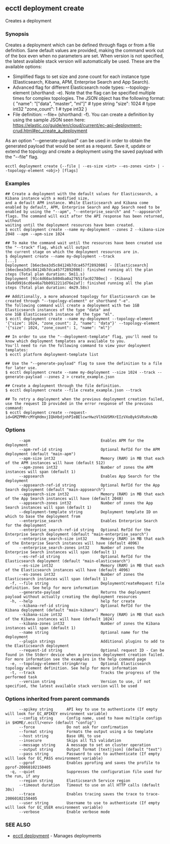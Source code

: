 ## ecctl deployment create

Creates a deployment

### Synopsis

Creates a deployment which can be defined through flags or from a file definition.
Sane default values are provided, making the command work out of the box even when no parameters are set. 
When version is not specified, the latest available stack version will automatically be used. 
These are the available options:

  * Simplified flags to set size and zone count for each instance type (Elasticsearch, Kibana, APM, Enterprise Search and App Search). 
  * Advanced flag for different Elasticsearch node types: --topology-element <json obj> (shorthand: -e).
    Note that the flag can be specified multiple times for complex topologies.
    The JSON object has the following format:
    {
      "name": "["data", "master", "ml"]" # type string
      "size": 1024 # type int32
      "zone_count": 1 # type int32
    }
  * File definition: --file=<file path> (shorthand: -f). You can create a definition by using the sample JSON seen here:
    https://elastic.co/guide/en/cloud/current/ec-api-deployment-crud.html#ec_create_a_deployment

As an option "--generate-payload" can be used in order to obtain the generated payload that would be sent as a request. 
Save it, update or extend the topology and create a deployment using the saved payload with the "--file" flag.

```
ecctl deployment create {--file | --es-size <int> --es-zones <int> | --topology-element <obj>} [flags]
```

### Examples

```
## Create a deployment with the default values for Elasticsearch, a Kibana instance with a modified size, 
and a default APM instance. While Elasticsearch and Kibana come enabled by default, APM, Enterprise Search and App Search need to be 
enabled by using the "--apm", "--enterprise_search" and "--appsearch" flags. The command will exit after the API response has been returned, without 
waiting until the deployment resources have been created. 
$ ecctl deployment create --name my-deployment --zones 2 --kibana-size 2048 --apm --apm-size 1024

## To make the command wait until the resources have been created use the "--track" flag, which will output 
the current stage on which the deployment resources are in.
$ deployment create --name my-deployment --track
[...]
Deployment [b6ecbea3d5c84124b7dca457f2892086] - [Elasticsearch][b6ecbea3d5c84124b7dca457f2892086]: finished running all the plan steps (Total plan duration: 5m11.s)
Deployment [91c4d60acb804ba0a27651fac02780ec] - [Kibana][8a9d9916cd6e46a7bb0912211d76e2af]: finished running all the plan steps (Total plan duration: 4m29.58s)

## Additionally, a more advanced topology for Elasticsearch can be created through "--topology-element" or shorthand "-e".
The following command will create a deployment with two 1GB Elasticsearch instances of the type "data" and 
one 1GB Elasticsearch instance of the type "ml".
$ ecctl deployment create --name my-deployment --topology-element '{"size": 1024, "zone_count": 2, "name": "data"}' --topology-element '{"size": 1024, "zone_count": 1, "name": "ml"}'

## In order to use the "--deployment-template" flag, you'll need to know which deployment templates ara available to you.
You'll need to run the following command to view your deployment templates:
$ ecctl platform deployment-template list

## Use the "--generate-payload" flag to save the definition to a file for later use.
$ ecctl deployment create --name my-deployment --size 1024 --track --generate-payload --zones 2 > create_example.json

## Create a deployment through the file definition.
$ ecctl deployment create --file create_example.json --track

## To retry a deployment when the previous deployment creation failed, use the request ID provided in the error response of the previous command:
$ ecctl deployment create --request-id=GMZPMRrcMYqHdmxjIQkHbdjnhPIeBElcwrHwzVlhGUSMXrEIzVXoBykSVRsKncNb
```

### Options

```
      --apm                               Enables APM for the deployment
      --apm-ref-id string                 Optional RefId for the APM deployment (default "main-apm")
      --apm-size int32                    Memory (RAM) in MB that each of the APM instances will have (default 512)
      --apm-zones int32                   Number of zones the APM instances will span (default 1)
      --appsearch                         Enables App Search for the deployment
      --appsearch-ref-id string           Optional RefId for the App Search deployment (default "main-appsearch")
      --appsearch-size int32              Memory (RAM) in MB that each of the App Search instances will have (default 2048)
      --appsearch-zones int32             Number of zones the App Search instances will span (default 1)
      --deployment-template string        Deployment template ID on which to base the deployment from
      --enterprise_search                 Enables Enterprise Search for the deployment
      --enterprise_search-ref-id string   Optional RefId for the Enterprise Search deployment (default "main-enterprise_search")
      --enterprise_search-size int32      Memory (RAM) in MB that each of the Enterprise Search instances will have (default 4096)
      --enterprise_search-zones int32     Number of zones the Enterprise Search instances will span (default 1)
      --es-ref-id string                  Optional RefId for the Elasticsearch deployment (default "main-elasticsearch")
      --es-size int32                     Memory (RAM) in MB that each of the Elasticsearch instances will have (default 4096)
      --es-zones int32                    Number of zones the Elasticsearch instances will span (default 1)
  -f, --file string                       DeploymentCreateRequest file definition. See help for more information
      --generate-payload                  Returns the deployment payload without actually creating the deployment resources
  -h, --help                              help for create
      --kibana-ref-id string              Optional RefId for the Kibana deployment (default "main-kibana")
      --kibana-size int32                 Memory (RAM) in MB that each of the Kibana instances will have (default 1024)
      --kibana-zones int32                Number of zones the Kibana instances will span (default 1)
      --name string                       Optional name for the deployment
      --plugin strings                    Additional plugins to add to the Elasticsearch deployment
      --request-id string                 Optional request ID - Can be found in the Stderr device when a previous deployment creation failed. For more information see the examples in the help command page
  -e, --topology-element stringArray      Optional Elasticsearch topology element definition. See help for more information
  -t, --track                             Tracks the progress of the performed task
      --version string                    Version to use, if not specified, the latest available stack version will be used
```

### Options inherited from parent commands

```
      --apikey string      API key to use to authenticate (If empty will look for EC_APIKEY environment variable)
      --config string      Config name, used to have multiple configs in $HOME/.ecctl/<env> (default "config")
      --force              Do not ask for confirmation
      --format string      Formats the output using a Go template
      --host string        Base URL to use
      --insecure           Skips all TLS validation
      --message string     A message to set on cluster operation
      --output string      Output format [text|json] (default "text")
      --pass string        Password to use to authenticate (If empty will look for EC_PASS environment variable)
      --pprof              Enables pprofing and saves the profile to pprof-20060102150405
  -q, --quiet              Suppresses the configuration file used for the run, if any
      --region string      Elasticsearch Service region
      --timeout duration   Timeout to use on all HTTP calls (default 30s)
      --trace              Enables tracing saves the trace to trace-20060102150405
      --user string        Username to use to authenticate (If empty will look for EC_USER environment variable)
      --verbose            Enable verbose mode
```

### SEE ALSO

* [ecctl deployment](ecctl_deployment.md)	 - Manages deployments

